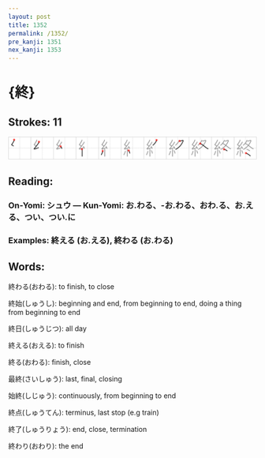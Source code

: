```yaml
---
layout: post
title: 1352
permalink: /1352/
pre_kanji: 1351
nex_kanji: 1353
---
```


# {終}

## Strokes: 11

<div class="stroke"><img src="../images/E7B582.png" /></div>

## Reading:

### On-Yomi: シュウ &mdash; Kun-Yomi: お.わる、-お.わる、おわ.る、お.える、つい、つい.に

### Examples: 終える (お.える), 終わる (お.わる)

## Words:

終わる(おわる): to finish, to close

終始(しゅうし): beginning and end, from beginning to end, doing a thing from beginning to end

終日(しゅうじつ): all day

終える(おえる): to finish

終る(おわる): finish, close

最終(さいしゅう): last, final, closing

始終(しじゅう): continuously, from beginning to end

終点(しゅうてん): terminus, last stop (e.g train)

終了(しゅうりょう): end, close, termination

終わり(おわり): the end
